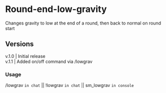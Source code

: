 # Round-end-low-gravity
Changes gravity to low at the end of a round, then back to normal on round start

## Versions
v.1.0 | Initial release <br>
v.1.1 | Added on/off command via /lowgrav

### Usage
/lowgrav `in chat` || !lowgrav `in chat` || sm_lowgrav `in console`
